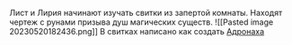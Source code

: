 Лист и Лирия начинают изучать свитки из запертой комнаты.
Находят чертеж с рунами призыва душ магических существ.
![[Pasted image 20230520182436.png]]
В свитках написано как создать [Адронаха](Ключевые%20записи/Адронарх.md)

